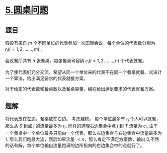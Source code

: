 # [$5.$圆桌问题](https://www.luogu.org/problemnew/show/P3254)
## 题目
假设有来自 $m$ 个不同单位的代表参加一次国际会议。每个单位的代表数分别为 $r_i (i =1,2,……,m)$ 。

会议餐厅共有 $n$ 张餐桌，每张餐桌可容纳 $c_i (i =1,2,……,n)$ 个代表就餐。

为了使代表们充分交流，希望从同一个单位来的代表不在同一个餐桌就餐。试设计一个算法，给出满足要求的代表就餐方案。

对于给定的代表数和餐桌数以及餐桌容量，编程给出满足要求的代表就餐方案。
## 题解
将代表放在左边，餐桌放在右边。
考虑建模。
每个单位最多有 $r_i$ 个人可以就餐，那么从 $S$ 到点 $i$ 的流量最多为 $r_i$.
同样的道理右边集合中点 $j$ 到 $T$ 流量为 $c_i$.
由于一个餐桌中一个单位最多只能由一个代表，那么左边集合与右边集合中流量最多为 $1$.
那么我们跑最大流，然后如果流量 $<n$，那么肯定不满足方案数，输出 $0$,不然的话有解，每个单位输出流量跑满的边所指向的右边集合中的点就行了。